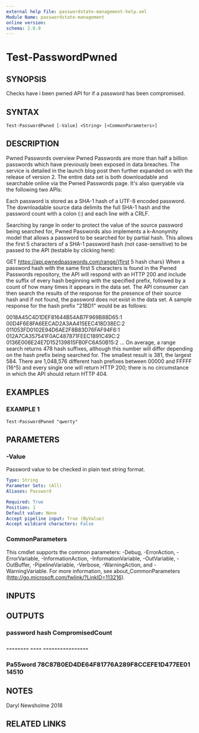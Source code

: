 ```yaml
---
external help file: passwordstate-management-help.xml
Module Name: passwordstate-management
online version:
schema: 2.0.0
---
```


# Test-PasswordPwned

## SYNOPSIS
Checks have i been pwned API for if a password has been compromised.

## SYNTAX

```
Test-PasswordPwned [-Value] <String> [<CommonParameters>]
```

## DESCRIPTION
Pwned Passwords overview
Pwned Passwords are more than half a billion passwords which have previously been exposed in data breaches.
The service is detailed in the launch blog post then further expanded on with the release of version 2.
The entire data set is both downloadable and searchable online via the Pwned Passwords page.
It's also queryable via the following two APIs:

Each password is stored as a SHA-1 hash of a UTF-8 encoded password.
The downloadable source data delimits the full SHA-1 hash and the password count with a colon (:) and each line with a CRLF.

Searching by range
In order to protect the value of the source password being searched for, Pwned Passwords also implements a k-Anonymity model that allows a password to be searched for by partial hash.
This allows the first 5 characters of a SHA-1 password hash (not case-sensitive) to be passed to the API (testable by clicking here):

GET https://api.pwnedpasswords.com/range/{first 5 hash chars}
When a password hash with the same first 5 characters is found in the Pwned Passwords repository, the API will respond with an HTTP 200 and include the suffix of every hash beginning with the specified prefix, followed by a count of how many times it appears in the data set.
The API consumer can then search the results of the response for the presence of their source hash and if not found, the password does not exist in the data set.
A sample response for the hash prefix "21BD1" would be as follows:

0018A45C4D1DEF81644B54AB7F969B88D65:1
00D4F6E8FA6EECAD2A3AA415EEC418D38EC:2
011053FD0102E94D6AE2F8B83D76FAF94F6:1
012A7CA357541F0AC487871FEEC1891C49C:2
0136E006E24E7D152139815FB0FC6A50B15:2
...
On average, a range search returns 478 hash suffixes, although this number will differ depending on the hash prefix being searched for.
The smallest result is 381, the largest 584.
There are 1,048,576 different hash prefixes between 00000 and FFFFF (16^5) and every single one will return HTTP 200; there is no circumstance in which the API should return HTTP 404.

## EXAMPLES

### EXAMPLE 1
```
Test-PasswordPwned "qwerty"
```

## PARAMETERS

### -Value
Password value to be checked in plain text string format.

```yaml
Type: String
Parameter Sets: (All)
Aliases: Password

Required: True
Position: 1
Default value: None
Accept pipeline input: True (ByValue)
Accept wildcard characters: False
```

### CommonParameters
This cmdlet supports the common parameters: -Debug, -ErrorAction, -ErrorVariable, -InformationAction, -InformationVariable, -OutVariable, -OutBuffer, -PipelineVariable, -Verbose, -WarningAction, and -WarningVariable. For more information, see about_CommonParameters (http://go.microsoft.com/fwlink/?LinkID=113216).

## INPUTS

## OUTPUTS

### password hash                                     CompromisedCount
### -------- ----                                     ----------------
### Pa55word 78C87B0ED4DE64F81776A289F8CCEFE1D477EE01            14510
## NOTES
Daryl Newsholme 2018

## RELATED LINKS
